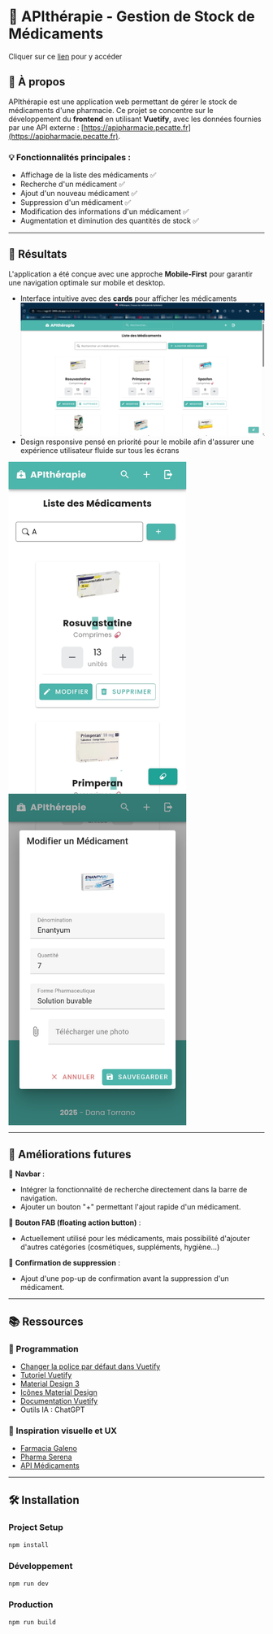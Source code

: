 # 💊 APIthérapie - Gestion de Stock de Médicaments
Cliquer sur ce [lien](https://jy7jk9-3000.csb.app/) pour y accéder

## 🏥 À propos

APIthérapie est une application web permettant de gérer le stock de médicaments d'une pharmacie. Ce projet se concentre sur le développement du **frontend** en utilisant **Vuetify**, avec les données fournies par une API externe : [https://apipharmacie.pecatte.fr](https://apipharmacie.pecatte.fr).

### 💡 Fonctionnalités principales :

- Affichage de la liste des médicaments ✅ 
- Recherche d'un médicament ✅
- Ajout d'un nouveau médicament ✅
- Suppression d'un médicament ✅ 
- Modification des informations d'un médicament ✅
- Augmentation et diminution des quantités de stock ✅

---

## 📸 Résultats

L'application a été conçue avec une approche **Mobile-First** pour garantir une navigation optimale sur mobile et desktop.

- Interface intuitive avec des **cards** pour afficher les médicaments
  ![](/resultats-readme/screenshot-1740940392896.png)
- Design responsive pensé en priorité pour le mobile afin d'assurer une expérience utilisateur fluide sur tous les écrans
<img src="/resultats-readme/1740939898348.jpg" width="350" align="center">
<img src="/resultats-readme/1740939898278.jpg" width="350" align="center">

---

## 🚀 Améliorations futures

🔹 **Navbar** :

- Intégrer la fonctionnalité de recherche directement dans la barre de navigation.
- Ajouter un bouton "+" permettant l'ajout rapide d'un médicament.

🔹 **Bouton FAB (floating action button)** :

- Actuellement utilisé pour les médicaments, mais possibilité d'ajouter d'autres catégories (cosmétiques, suppléments, hygiène...)

🔹 **Confirmation de suppression** :

- Ajout d'une pop-up de confirmation avant la suppression d'un médicament.

---

## 📚 Ressources

### 🎨 Programmation

- [Changer la police par défaut dans Vuetify](https://noakash.medium.com/vuetify-default-font-change-7c428e2c7955)
- [Tutoriel Vuetify](https://www.youtube.com/watch?v=2uZYKcKHgU0\&list=PL4cUxeGkcC9g0MQZfHwKcuB0Yswgb3gA5)
- [Material Design 3](https://m3.material.io/)
- [Icônes Material Design](https://pictogrammers.github.io/@mdi/font/4.5.95/)
- [Documentation Vuetify](https://vuetifyjs.com/en/components/all/)
- Outils IA : ChatGPT

### 👀 Inspiration visuelle et UX

- [Farmacia Galeno](https://www.farmaciagaleno.com/tiendas-galeno)
- [Pharma Serena](https://www.pharmaserena.it/fr/7-medicaments)
- [API Médicaments](https://api-medicaments.fr/)

---

## 🛠️ Installation

### Project Setup

```bash
npm install
```

### Développement

```bash
npm run dev
```

### Production

```bash
npm run build
```

